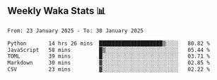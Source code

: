 ## Weekly Waka Stats 📊
<!--START_SECTION:waka-->

```txt
From: 23 January 2025 - To: 30 January 2025

Python       14 hrs 26 mins  ████████████████████▒░░░░   80.82 %
JavaScript   58 mins         █▒░░░░░░░░░░░░░░░░░░░░░░░   05.44 %
TOML         39 mins         █░░░░░░░░░░░░░░░░░░░░░░░░   03.71 %
Markdown     30 mins         ▓░░░░░░░░░░░░░░░░░░░░░░░░   02.85 %
CSV          23 mins         ▓░░░░░░░░░░░░░░░░░░░░░░░░   02.22 %
```

<!--END_SECTION:waka-->

<!--

Here are some ideas to get you started:

- 🔭 I’m currently working on (way to add branches committed on)
- 🌱 I’m currently learning Web Frameworks and Machine Learning! (Lisp, JS (react & angular), Python, and __)
- 💬 Ask me about ...
- 📫 How to reach me: 
- 😄 Pronouns: He/Him/His
- ⚡ Fun fact: ...

that-recsys-lab
-->
